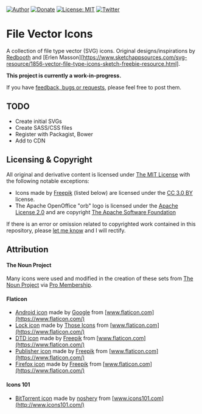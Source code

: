[![Author](https://img.shields.io/badge/author-Daniel%20M.%20Hendricks-blue.svg)](https://www.danhendricks.com)
[![Donate](https://img.shields.io/badge/Donate-PayPal-green.svg)](https://paypal.me/danielhendricks)
[![License: MIT](https://img.shields.io/badge/License-MIT-yellow.svg)](https://opensource.org/licenses/MIT)
[![Twitter](https://img.shields.io/twitter/url/https/github.com/dmhendricks/file-icon-vectors.svg?style=social)](https://twitter.com/danielhendricks)

# File Vector Icons

A collection of file type vector (SVG) icons. Original designs/inspirations by [Redbooth](https://github.com/redbooth/free-file-icons) and [Erlen Masson][https://www.sketchappsources.com/svg-resource/1856-vector-file-type-icons-sketch-freebie-resource.html].

**This project is currently a work-in-progress.**

If you have [feedback, bugs or requests](https://github.com/dmhendricks/file-icon-vectors/issues), please feel free to post them.

## TODO

* Create initial SVGs
* Create SASS/CSS files
* Register with Packagist, Bower
* Add to CDN

## Licensing & Copyright

All original and derivative content is licensed under [The MIT License](https://github.com/dmhendricks/file-icon-vectors/blob/master/LICENSE) with the following notable exceptions:

* Icons made by [Freepik](https://www.flaticon.com/authors/freepik/) (listed below) are licensed under the [CC 3.0 BY](http://creativecommons.org/licenses/by/3.0/) license.
* The Apache OpenOffice "orb" logo is licensed under the [Apache License 2.0](https://openoffice.apache.org/license.html) and are copyright [The Apache Software Foundation](https://www.apache.org/)

If there is an error or omission related to copyrighted work contained in this repository, please [let me know](https://github.com/dmhendricks/file-icon-vectors/issues/) and I will rectify.

## Attribution

#### The Noun Project

Many icons were used and modified in the creation of these sets from [The Noun Project](https://thenounproject.com/) via [Pro Membership](https://thenounproject.com/dmhendricks/).

#### Flaticon

* [Android icon](https://www.flaticon.com/free-icon/android-logo_61120) made by [Google](https://www.flaticon.com/authors/google) from [www.flaticon.com](https://www.flaticon.com/)
* [Lock icon](https://www.flaticon.com/free-icon/lock_483408) made by [Those Icons](https://www.flaticon.com/authors/those-icons) from [www.flaticon.com](https://www.flaticon.com/)
* [DTD icon](https://www.flaticon.com/free-icon/dtd-file-format-extension_29547) made by [Freepik](https://www.flaticon.com/authors/freepik) from [www.flaticon.com](https://www.flaticon.com/)
* [Publisher icon](https://www.flaticon.com/free-icon/microsoft-publisher_2118) made by [Freepik](https://www.flaticon.com/authors/freepik) from [www.flaticon.com](https://www.flaticon.com/)
* [Firefox icon](https://www.flaticon.com/free-icon/firefox-logotype_1602) made by [Freepik](https://www.flaticon.com/authors/freepik) from [www.flaticon.com](https://www.flaticon.com/)

#### Icons 101

* [BitTorrent icon](http://www.icons101.com/icon/id_73504/setid_2388/Minimalist_Black_Icons__WIP_by_noshery/bittorrent) made by [noshery](http://www.icons101.com/artist/id_2388/noshery) from [www.icons101.com](http://www.icons101.com/)
